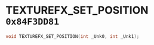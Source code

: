 # TEXTUREFX_SET_POSITION `0x84F3DD81`

```cpp
void TEXTUREFX_SET_POSITION(int _Unk0, int _Unk1);
```